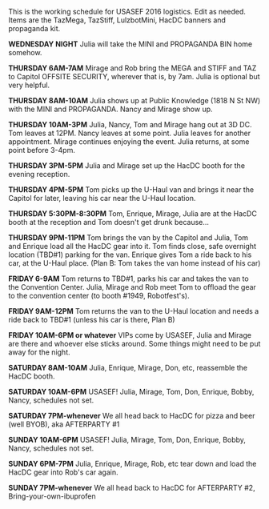 This is the working schedule for USASEF 2016 logistics. Edit as needed.
Items are the TazMega, TazStiff, LulzbotMini, HacDC banners and
propaganda kit.

**WEDNESDAY NIGHT** Julia will take the MINI and PROPAGANDA BIN home
somehow.

**THURSDAY 6AM-7AM** Mirage and Rob bring the MEGA and STIFF and TAZ to
Capitol OFFSITE SECURITY, wherever that is, by 7am. Julia is optional
but very helpful.

**THURSDAY 8AM-10AM** Julia shows up at Public Knowledge (1818 N St NW)
with the MINI and PROPAGANDA. Nancy and Mirage show up.

**THURSDAY 10AM-3PM** Julia, Nancy, Tom and Mirage hang out at 3D DC.
Tom leaves at 12PM. Nancy leaves at some point. Julia leaves for another
appointment. Mirage continues enjoying the event. Julia returns, at some
point before 3-4pm.

**THURSDAY 3PM-5PM** Julia and Mirage set up the HacDC booth for the
evening reception.

**THURSDAY 4PM-5PM** Tom picks up the U-Haul van and brings it near the
Capitol for later, leaving his car near the U-Haul location.

**THURSDAY 5:30PM-8:30PM** Tom, Enrique, Mirage, Julia are at the HacDC
booth at the reception and Tom doesn't get drunk because...

**THURSDAY 9PM-11PM** Tom brings the van by the Capitol and Julia, Tom
and Enrique load all the HacDC gear into it. Tom finds close, safe
overnight location (TBD#1) parking for the van. Enrique gives Tom a ride
back to his car, at the U-Haul place. (Plan B: Tom takes the van home
instead of his car)

**FRIDAY 6-9AM** Tom returns to TBD#1, parks his car and takes the van
to the Convention Center. Julia, Mirage and Rob meet Tom to offload the
gear to the convention center (to booth #1949, Robotfest's).

**FRIDAY 9AM-12PM** Tom returns the van to the U-Haul location and needs
a ride back to TBD#1 (unless his car is there, Plan B)

**FRIDAY 10AM-6PM or whatever** VIPs come by USASEF, Julia and Mirage
are there and whoever else sticks around. Some things might need to be
put away for the night.

**SATURDAY 8AM-10AM** Julia, Enrique, Mirage, Don, etc, reassemble the
HacDC booth.

**SATURDAY 10AM-6PM** USASEF! Julia, Mirage, Tom, Don, Enrique, Bobby,
Nancy, schedules not set.

**SATURDAY 7PM-whenever** We all head back to HacDC for pizza and beer
(well BYOB), aka AFTERPARTY #1

**SUNDAY 10AM-6PM** USASEF! Julia, Mirage, Tom, Don, Enrique, Bobby,
Nancy, schedules not set.

**SUNDAY 6PM-7PM** Julia, Enrique, Mirage, Rob, etc tear down and load
the HacDC gear into Rob's car again.

**SUNDAY 7PM-whenever** We all head back to HacDC for AFTERPARTY #2,
Bring-your-own-ibuprofen
